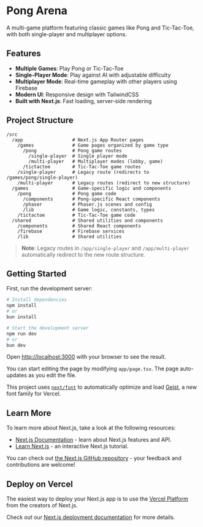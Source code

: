 # Pong Arena

A multi-game platform featuring classic games like Pong and Tic-Tac-Toe, with both single-player and multiplayer options.

## Features

- **Multiple Games**: Play Pong or Tic-Tac-Toe
- **Single-Player Mode**: Play against AI with adjustable difficulty
- **Multiplayer Mode**: Real-time gameplay with other players using Firebase
- **Modern UI**: Responsive design with TailwindCSS
- **Built with Next.js**: Fast loading, server-side rendering

## Project Structure

```
/src
  /app                  # Next.js App Router pages
    /games              # Game pages organized by game type
      /pong             # Pong game routes
        /single-player  # Single player mode
        /multi-player   # Multiplayer modes (lobby, game)
      /tictactoe        # Tic-Tac-Toe game routes
    /single-player      # Legacy route (redirects to /games/pong/single-player)
    /multi-player       # Legacy routes (redirect to new structure)
  /games                # Game-specific logic and components
    /pong               # Pong game code
      /components       # Pong-specific React components
      /phaser           # Phaser.js scenes and config
      /lib              # Game logic, constants, types
    /tictactoe          # Tic-Tac-Toe game code
  /shared               # Shared utilities and components
    /components         # Shared React components
    /firebase           # Firebase services
    /lib                # Shared utilities
```

> **Note**: Legacy routes in `/app/single-player` and `/app/multi-player` automatically redirect to the new route structure.

## Getting Started

First, run the development server:

```bash
# Install dependencies
npm install
# or
bun install

# Start the development server
npm run dev
# or
bun dev
```

Open [http://localhost:3000](http://localhost:3000) with your browser to see the result.

You can start editing the page by modifying `app/page.tsx`. The page auto-updates as you edit the file.

This project uses [`next/font`](https://nextjs.org/docs/app/building-your-application/optimizing/fonts) to automatically optimize and load [Geist](https://vercel.com/font), a new font family for Vercel.

## Learn More

To learn more about Next.js, take a look at the following resources:

- [Next.js Documentation](https://nextjs.org/docs) - learn about Next.js features and API.
- [Learn Next.js](https://nextjs.org/learn) - an interactive Next.js tutorial.

You can check out [the Next.js GitHub repository](https://github.com/vercel/next.js) - your feedback and contributions are welcome!

## Deploy on Vercel

The easiest way to deploy your Next.js app is to use the [Vercel Platform](https://vercel.com/new?utm_medium=default-template&filter=next.js&utm_source=create-next-app&utm_campaign=create-next-app-readme) from the creators of Next.js.

Check out our [Next.js deployment documentation](https://nextjs.org/docs/app/building-your-application/deploying) for more details.
